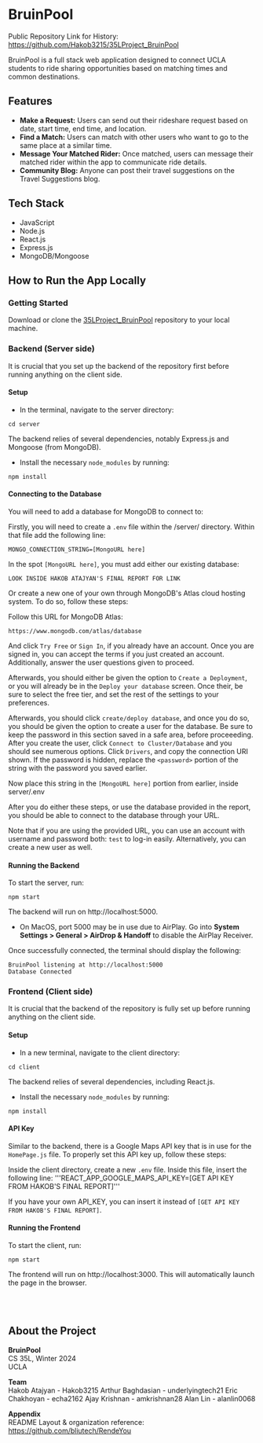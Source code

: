 BruinPool
===

Public Repository Link for History:
https://github.com/Hakob3215/35LProject_BruinPool

BruinPool is a full stack web application designed to connect UCLA students to ride sharing opportunities based on matching times and common destinations. 



## Features
* **Make a Request:** Users can send out their rideshare request based on date, start time, end time, and location. 
* **Find a Match:** Users can match with other users who want to go to the same place at a similar time.
* **Message Your Matched Rider:** Once matched, users can message their matched rider within the app to communicate ride details.
* **Community Blog:** Anyone can post their travel suggestions on the Travel Suggestions blog.

## Tech Stack
* JavaScript
* Node.js
* React.js
* Express.js
* MongoDB/Mongoose

## How to Run the App Locally

### Getting Started
Download or clone the [35LProject_BruinPool](https://github.com/Hakob3215/35LProject_BruinPool) repository to your local machine. 

### Backend (Server side)
It is crucial that you set up the backend of the repository first before running anything on the client side. 

#### Setup
* In the terminal, navigate to the server directory:
```
cd server
```

The backend relies of several dependencies, notably Express.js and Mongoose (from MongoDB). 
* Install the necessary `node_modules` by running:
```
npm install
```
#### Connecting to the Database
You will need to add a database for MongoDB to connect to:

Firstly, you will need to create a `.env` file within the /server/ directory. Within that file add the following line:

```
MONGO_CONNECTION_STRING=[MongoURL here]
```

In the spot `[MongoURL here]`, you must add either our existing database:

```
LOOK INSIDE HAKOB ATAJYAN'S FINAL REPORT FOR LINK
```

Or create a new one of your own through MongoDB's Atlas cloud hosting system. To do so, follow these steps:

Follow this URL for MongoDB Atlas:
```
https://www.mongodb.com/atlas/database
```

And click `Try Free` or `Sign In`, if you already have an account. Once you are signed in, you can accept the terms if you just created an account. Additionally, answer the user questions given to proceed.

Afterwards, you should either be given the option to `Create a Deployment`, or you will already be in the `Deploy your database` screen. Once their, be sure to select the free tier, and set the rest of the settings to your preferences.

Afterwards, you should click `create/deploy database`, and once you do so, you should be given the option to create a user for the database. Be sure to keep the password in this section saved in a safe area, before proceeeding. After you create the user, click `Connect to Cluster/Database` and you should see numerous options. Click `Drivers`, and copy the connection URI shown. If the password is hidden, replace the `<password>` portion of the string with the password you saved earlier. 

Now place this string in the `[MongoURL here]` portion from earlier, inside server/.env

After you do either these steps, or use the database provided in the report, you should be able to connect to the database through your URL.

Note that if you are using the provided URL, you can use an account with username and password both: `test` to log-in easily. Alternatively, you can create a new user as well.


#### Running the Backend
To start the server, run: 
```
npm start
```
The backend will run on http://localhost:5000. 
* On MacOS, port 5000 may be in use due to AirPlay. Go into **System Settings > General > AirDrop & Handoff** to disable the AirPlay Receiver.

Once successfully connected, the terminal should display the following:
```
BruinPool listening at http://localhost:5000
Database Connected
```

### Frontend (Client side)
It is crucial that the backend of the repository is fully set up before running anything on the client side. 

#### Setup
* In a new terminal, navigate to the client directory:
```
cd client
```

The backend relies of several dependencies, including React.js.
* Install the necessary `node_modules` by running:
```
npm install
```

#### API Key
Similar to the backend, there is a Google Maps API key that is in use for the `HomePage.js` file. To properly set this API key up, follow these steps:

Inside the client directory, create a new `.env` file. Inside this file, insert the following line:
'''REACT_APP_GOOGLE_MAPS_API_KEY=[GET API KEY FROM HAKOB'S FINAL REPORT]'''

If you have your own API_KEY, you can insert it instead of `[GET API KEY FROM HAKOB'S FINAL REPORT]`.

#### Running the Frontend
To start the client, run: 
```
npm start
```
The frontend will run on http://localhost:3000. This will automatically launch the page in the browser.

<br/><br/>


## About the Project

**BruinPool**  
CS 35L, Winter 2024  
UCLA  

**Team**  
Hakob Atajyan - Hakob3215
Arthur Baghdasian - underlyingtech21
Eric Chakhoyan - echa2162
Ajay Krishnan - amkrishnan28
Alan Lin - alanlin0068

**Appendix**  
README Layout & organization reference: https://github.com/bliutech/RendeYou  
